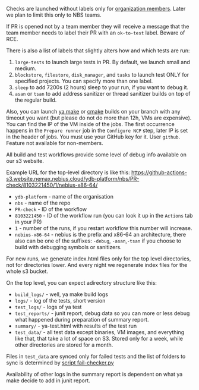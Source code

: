 Checks are launched without labels only for [organization members](https://github.com/orgs/ydb-platform/people). Later we plan to limit this only to NBS teams.

If PR is opened not by a team member they will receive a message that the team member needs to label their PR with an `ok-to-test` label. Beware of RCE.

There is also a list of labels that slightly alters how and which tests are run:

1. `large-tests` to launch large tests in PR. By default, we launch small and medium.
2. `blockstore`, `filestore`, `disk_manager`, and `tasks` to launch test ONLY for specified projects. You can specify more than one label.
3. `sleep` to add 7200s (2 hours) sleep to your run, if you want to debug it.
4. `asan` or `tsan` to add address sanitizer or thread sanitizer builds on top of the regular build.

Also, you can launch [ya make](https://github.com/ydb-platform/nbs/actions/workflows/build_and_test_on_demand.yaml) or [cmake](https://github.com/ydb-platform/nbs/actions/workflows/build_and_test_on_demand_cmake.yaml) builds on your branch with any timeout you want (but please do not do more than 12h, VMs are expensive). You can find the IP of the VM inside of the jobs. The first occurrence happens in the `Prepare runner` job in the `Configure NCP` step, later IP is set in the header of jobs. You must use your GitHub key for it. User `github`. Feature not available for non-members.

All build and test workflows provide some level of debug info available on our s3 website.

Example URL for the top-level directory is like this: https://github-actions-s3.website.nemax.nebius.cloud/ydb-platform/nbs/PR-check/8103221450/1/nebius-x86-64/

* `ydb-platform` - name of the organisation
* `nbs` - name of the repo
* `PR-check` - ID of the workflow
* `8103221450` - ID of the workflow run (you can look it up in the `Actions` tab in your PR)
* `1` - number of the runs, if you restart workflow this number will increase.
* `nebius-x86-64` - nebius is the prefix and x86-64 an architecture, there also can be one of the suffixes: `-debug`, `-asan`,`-tsan` if you choose to build with debugging symbols or sanitizers.

For new runs, we generate index.html files only for the top level directories, not for directories lower. And every night we regenerate index files for the whole s3 bucket.

On the top level, you can expect adirectory structure like this:

* `build_logs/` - well, ya make build logs
* `logs/` - log of the tests, short version
* `test_logs/` - logs of ya test
* `test_reports/` - junit report, debug data so you can more or less debug what happened during preparation of summary report.
* `summary/` - ya-test.html with results of the test run
* `test_data/` - all test data except binaries, VM images, and everything like that, that take a lot of space on S3. Stored only for a week, while other directories are stored for a month.

Files in `test_data` are synced only for failed tests and the list of folders to sync is determined by [script fail-checker.py](https://github.com/ydb-platform/nbs/blob/01c51c0da8168c7111a03c8d34cd220b9b87eaec/.github/actions/test/action.yaml#L191)

Availability of other logs in the summary report is dependent on what ya make decide to add in junit report.
